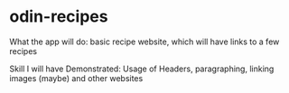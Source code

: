 # odin-recipes
What the app will do:
basic recipe website, which will have links to a few recipes

Skill I will have Demonstrated:
Usage of Headers, paragraphing, linking images (maybe) and other websites

